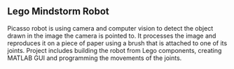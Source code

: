
## Lego Mindstorm Robot

Picasso robot is using camera and computer vision to detect the object drawn in the image the camera is pointed to. It processes the image and reproduces it on a piece of paper using a brush that is attached to one of its joints. 
Project includes building the robot from Lego components, creating MATLAB GUI and programming the movements of the joints.
